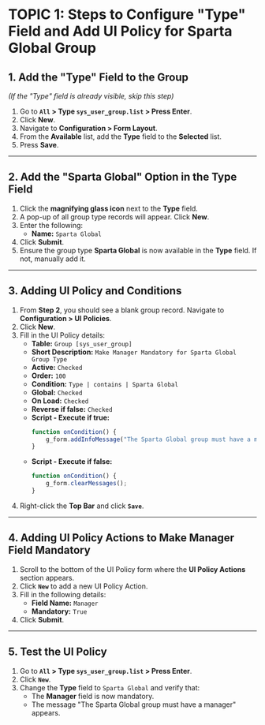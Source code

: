 # TOPIC 1: Steps to Configure "Type" Field and Add UI Policy for Sparta Global Group

## 1. Add the "Type" Field to the Group
*(If the "Type" field is already visible, skip this step)*

1. Go to **`All` > Type `sys_user_group.list` > Press Enter**.
2. Click **New**.
3. Navigate to **Configuration > Form Layout**.
4. From the **Available** list, add the **Type** field to the **Selected** list.
5. Press **Save**.

---

## 2. Add the "Sparta Global" Option in the Type Field

1. Click the **magnifying glass icon** next to the **Type** field.
2. A pop-up of all group type records will appear. Click **New**.
3. Enter the following:
   - **Name:** `Sparta Global`
4. Click **Submit**.
5. Ensure the group type **Sparta Global** is now available in the **Type** field. If not, manually add it.

---

## 3. Adding UI Policy and Conditions

1. From **Step 2**, you should see a blank group record. Navigate to **Configuration > UI Policies**.
2. Click **New**.
3. Fill in the UI Policy details:
   - **Table:** `Group [sys_user_group]`
   - **Short Description:** `Make Manager Mandatory for Sparta Global Group Type`
   - **Active:** `Checked`
   - **Order:** `100`
   - **Condition:** `Type | contains | Sparta Global`
   - **Global:** `Checked`
   - **On Load:** `Checked`
   - **Reverse if false:** `Checked`
   - **Script - Execute if true:**
     ```javascript
     function onCondition() {
         g_form.addInfoMessage("The Sparta Global group must have a manager.");
     }
     ```
   - **Script - Execute if false:**
     ```javascript
     function onCondition() {
         g_form.clearMessages();
     }
     ```
4. Right-click the **Top Bar** and click **`Save`**.

---

## 4. Adding UI Policy Actions to Make Manager Field Mandatory

1. Scroll to the bottom of the UI Policy form where the **UI Policy Actions** section appears.
2. Click **`New`** to add a new UI Policy Action.
3. Fill in the following details:
   - **Field Name:** `Manager`
   - **Mandatory:** `True`
4. Click **Submit**.

---

## 5. Test the UI Policy

1. Go to **`All` > Type `sys_user_group.list` > Press Enter**.
2. Click **`New`**.
3. Change the **Type** field to `Sparta Global` and verify that:
   - The **Manager** field is now mandatory.
   - The message "The Sparta Global group must have a manager" appears.

